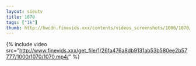 ```yaml
--- 
layout: sieutv
title: 1070
tags: ["1k"]
thumb: http://hwcdn.finevids.xxx/contents/videos_screenshots/1000/1070/preview.mp4.jpg
---
```

{% include video src="http://www.finevids.xxx/get_file/1/26fa476a8db9131ab53b580ee2b57777/1000/1070/1070.mp4/" %} 
